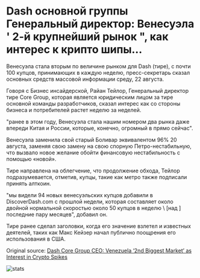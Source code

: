 # Dash основной группы Генеральный директор: Венесуэла ' 2-й крупнейший рынок ", как интерес к крипто шипы...

Венесуэла стала вторым по величине рынком для Dash (тире), с почти 100 купцов, принимающих в каждую неделю, пресс-секретарь сказал основных средств массовой информации среду, 22 августа.

Говоря с Бизнес инсайдерской, Райан Тейлор, Генеральный директор тире Core Group, которая является юридическим лицом за тире основной команды разработчиков, сказал интерес как со стороны бизнеса и потребителей растет неделю за неделей.

"ранее в этом году, Венесуэла стала нашим номером два рынка даже впереди Китая и России, которые, конечно, огромный в прямо сейчас".

Венесуэла заменила свой старый Боливар эквивалентом 96% 20 августа, заменяя свою замену на свою спорную Петро-нестабильную, что вызвало новое желание обойти финансовую нестабильность с помощью «новой».

Тире направлена на облегчение, что продолжение обхода, Тейлор подразумевается, отметив, купцы, такие как метро также подписали принять алткоин.

"мы видели 94 новых венесуэльских купцов добавили в DiscoverDash.com с прошлой недели, которая составляет около двойной нормальной скоростью около 50 купцов в неделю \ [над \] последние пару месяцев", добавил он.

Тире ранее сделал заголовки, когда его значение взлетел и известных деятелей, таких как Макс Кейзер начал публично поощрения его использования в США.

Original source: [Dash Core Group CEO: Venezuela ‘2nd Biggest Market’ as Interest in Crypto Spikes](https://cointelegraph.com/news/dash-core-group-ceo-venezuela-2nd-biggest-market-as-interest-in-crypto-spikes)

![stats](https://c.statcounter.com/11760860/0/a89fa40b/1/ "stats")